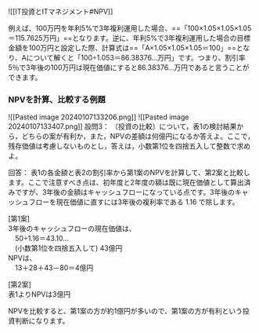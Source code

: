 ![[IT投資とITマネジメント#NPV]]

例えば、100万円を年利5%で3年複利運用した場合、==「100×1.05×1.05×1.05＝115.7625万円」==となります。逆に、年利5%で3年複利運用した場合の目標金額を100万円と設定した際、計算式は==「A×1.05×1.05×1.05＝100」==となり、Aについて解くと「100÷1.053＝86.38376...万円」です。つまり、割引率5％で3年後の100万円は現在価値にすると86.38376...万円であると言うことができます。

### NPVを計算、比較する例題
![[Pasted image 20240107133206.png]]
![[Pasted image 20240107133407.png]]
 設問3：
〔投資の比較〕について，表1の検討結果から，どちらの案が有利か，また，NPVの差額は何億円になるか答えよ。ここで，残存価値は考慮しないものとし，答えは，小数第1位を四捨五入して整数で求めよ。

回答：
表1の各金額と表2の割引率から第1案のNPVを計算して、第2案と比較します。ここで注意すべき点は、初年度と2年度の額は既に現在価値として算出済みですが、3年後の金額はキャッシュフローになっている点です。3年後のキャッシュフローを現在価値に直すには3年後の複利率である 1.16 で除します。  
  
\[第1案]  
3年後のキャッシュフローの現在価値は、  
　50÷1.16＝43.10…  
　(小数第1位を四捨五入して) 43億円  
NPVは、  
　13＋28＋43－80＝4億円  
  
\[第2案]  
表1よりNPVは3億円  
  
NPVを比較すると、第1案の方が約1億円が多いので、第1案の方が有利という投資判断になります。